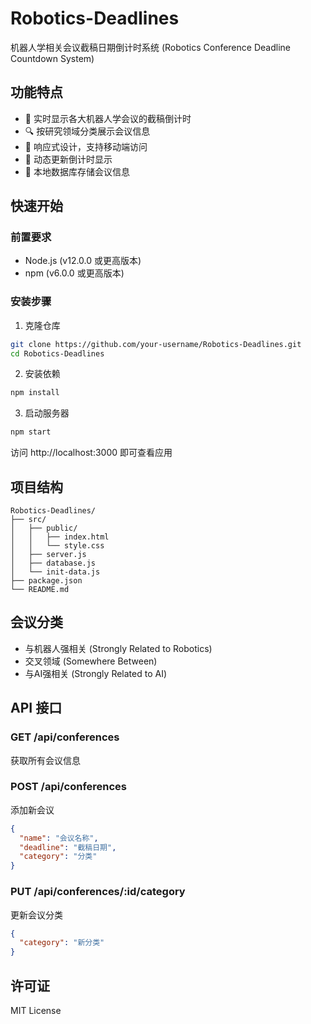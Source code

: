 # Robotics-Deadlines

机器人学相关会议截稿日期倒计时系统 (Robotics Conference Deadline Countdown System)

## 功能特点

- 📅 实时显示各大机器人学会议的截稿倒计时
- 🔍 按研究领域分类展示会议信息
- 📱 响应式设计，支持移动端访问
- 🔄 动态更新倒计时显示
- 💾 本地数据库存储会议信息

## 快速开始

### 前置要求

- Node.js (v12.0.0 或更高版本)
- npm (v6.0.0 或更高版本)

### 安装步骤

1. 克隆仓库
```bash
git clone https://github.com/your-username/Robotics-Deadlines.git
cd Robotics-Deadlines
```

2. 安装依赖
```bash
npm install
```

3. 启动服务器
```bash
npm start
```

访问 http://localhost:3000 即可查看应用

## 项目结构

```
Robotics-Deadlines/
├── src/
│   ├── public/
│   │   ├── index.html
│   │   └── style.css
│   ├── server.js
│   ├── database.js
│   └── init-data.js
├── package.json
└── README.md
```

## 会议分类

- 与机器人强相关 (Strongly Related to Robotics)
- 交叉领域 (Somewhere Between)
- 与AI强相关 (Strongly Related to AI)

## API 接口

### GET /api/conferences
获取所有会议信息

### POST /api/conferences
添加新会议
```json
{
  "name": "会议名称",
  "deadline": "截稿日期",
  "category": "分类"
}
```

### PUT /api/conferences/:id/category
更新会议分类
```json
{
  "category": "新分类"
}
```

## 许可证

MIT License
